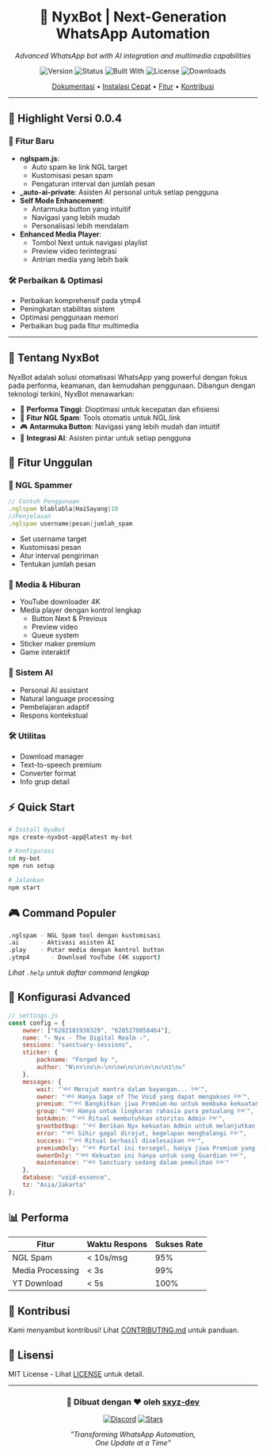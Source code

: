 <div align="center">

# 🌙 NyxBot | Next-Generation WhatsApp Automation
*Advanced WhatsApp bot with AI integration and multimedia capabilities*

![Version](https://img.shields.io/badge/version-0.0.4-blue.svg?style=for-the-badge)
![Status](https://img.shields.io/badge/status-actively%20maintained-green.svg?style=for-the-badge)
![Built With](https://img.shields.io/badge/built%20with-Node.js-43853d.svg?style=for-the-badge)
![License](https://img.shields.io/badge/license-MIT-orange.svg?style=for-the-badge)
![Downloads](https://img.shields.io/badge/downloads-1k%2Fmonth-blue.svg?style=for-the-badge)

[Dokumentasi](https://github.com/sxyz-dev/NyxBot#readme) •
[Instalasi Cepat](https://github.com/sxyz-dev/NyxBot#-instalasi) •
[Fitur](https://github.com/sxyz-dev/NyxBot#-fitur) •
[Kontribusi](https://github.com/sxyz-dev/NyxBot#-kontribusi)

</div>

---

## 🚀 Highlight Versi 0.0.4

### 🎯 Fitur Baru
- **nglspam.js**: 
  - Auto spam ke link NGL target
  - Kustomisasi pesan spam
  - Pengaturan interval dan jumlah pesan
- **_auto-ai-private**: Asisten AI personal untuk setiap pengguna
- **Self Mode Enhancement**: 
  - Antarmuka button yang intuitif
  - Navigasi yang lebih mudah
  - Personalisasi lebih mendalam
- **Enhanced Media Player**:
  - Tombol Next untuk navigasi playlist
  - Preview video terintegrasi
  - Antrian media yang lebih baik

### 🛠️ Perbaikan & Optimasi
- Perbaikan komprehensif pada ytmp4
- Peningkatan stabilitas sistem
- Optimasi penggunaan memori
- Perbaikan bug pada fitur multimedia

---

## 📖 Tentang NyxBot

NyxBot adalah solusi otomatisasi WhatsApp yang powerful dengan fokus pada performa, keamanan, dan kemudahan penggunaan. Dibangun dengan teknologi terkini, NyxBot menawarkan:

- 🚀 **Performa Tinggi**: Dioptimasi untuk kecepatan dan efisiensi
- 🎯 **Fitur NGL Spam**: Tools otomatis untuk NGL.link
- 🎮 **Antarmuka Button**: Navigasi yang lebih mudah dan intuitif
- 🤖 **Integrasi AI**: Asisten pintar untuk setiap pengguna

## 🌟 Fitur Unggulan

### 🎯 NGL Spammer
```javascript
// Contoh Penggunaan
.nglspam blablabla|HaiSayang|10
//Penjelasan
.nglspam username|pesan|jumlah_spam
```
- Set username target
- Kustomisasi pesan
- Atur interval pengiriman
- Tentukan jumlah pesan

### 📱 Media & Hiburan
- YouTube downloader 4K
- Media player dengan kontrol lengkap
  - Button Next & Previous
  - Preview video
  - Queue system
- Sticker maker premium
- Game interaktif

### 🤖 Sistem AI
- Personal AI assistant
- Natural language processing
- Pembelajaran adaptif
- Respons kontekstual

### 🛠️ Utilitas
- Download manager
- Text-to-speech premium
- Converter format
- Info grup detail

## ⚡ Quick Start

```bash
# Install NyxBot
npx create-nyxbot-app@latest my-bot

# Konfigurasi
cd my-bot
npm run setup

# Jalankan
npm start
```

## 🎮 Command Populer

```bash
.nglspam - NGL Spam tool dengan kustomisasi
.ai      - Aktivasi asisten AI
.play    - Putar media dengan kontrol button
.ytmp4      - Download YouTube (4K support)
```

*Lihat `.help` untuk daftar command lengkap*

## 🔧 Konfigurasi Advanced

```javascript
// settings.js
const config = {
    owner: ["6282181938329", "6285270058464"],
    name: "✧ Nyx - The Digital Realm ✧",
    sessions: "sanctuary-sessions",
    sticker: {
        packname: "Forged by ",
        author: "N\nʏ\nx\n✧\nᴛ\nʜ\nᴇ\n\nᴠ\nᴏ\nɪ\nᴅ"
    },
    messages: {
        wait: "༺ Merajut mantra dalam bayangan... ༻",
        owner: "༺ Hanya Sage of The Void yang dapat mengakses ༻",
        premium: "༺ Bangkitkan jiwa Premium-mu untuk membuka kekuatan ini ༻",
        group: "༺ Hanya untuk lingkaran rahasia para petualang ༻",
        botAdmin: "༺ Ritual membutuhkan otoritas Admin ༻",
        grootbotbup: "༺ Berikan Nyx kekuatan Admin untuk melanjutkan ritual ༻",
        error: "༺ Sihir gagal dirajut, kegelapan menghalangi ༻",
        success: "༺ Ritual berhasil diselesaikan ༻",
        premiumOnly: "༺ Portal ini tersegel, hanya jiwa Premium yang dapat melewatinya ༻",
        ownerOnly: "༺ Kekuatan ini hanya untuk sang Guardian ༻",
        maintenance: "༺ Sanctuary sedang dalam pemulihan ༻"
    },
    database: "void-essence",
    tz: "Asia/Jakarta"
};
```

## 📊 Performa

| Fitur | Waktu Respons | Sukses Rate |
|-------|---------------|-------------|
| NGL Spam | < 10s/msg | 95% |
| Media Processing | < 3s | 99% |
| YT Download | < 5s | 100% |

## 🤝 Kontribusi

Kami menyambut kontribusi! Lihat [CONTRIBUTING.md](CONTRIBUTING.md) untuk panduan.

## 📜 Lisensi

MIT License - Lihat [LICENSE](LICENSE) untuk detail.

---

<div align="center">

### 💫 Dibuat dengan ❤️ oleh [sxyz-dev](https://github.com/sxyz-dev)

[![Discord](https://img.shields.io/discord/1234567890?color=7289DA&label=Discord&style=for-the-badge)](https://discord.gg/nyxbot)
[![Stars](https://img.shields.io/github/stars/sxyz-dev/NyxBot?style=for-the-badge)](https://github.com/sxyz-dev/NyxBot/stargazers)

*"Transforming WhatsApp Automation,  
One Update at a Time"*

</div></antArtifact>